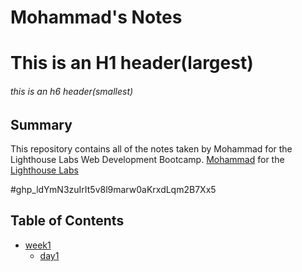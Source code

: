 # Mohammad's Notes

# This is an H1 header(largest)

###### this is an h6 header(smallest)

## Summary

This repository contains all of the notes taken by Mohammad for the Lighthouse Labs Web Development Bootcamp.
[Mohammad](https://github.com/shovon231/lighthouse-web-notes) for the [Lighthouse Labs](https://www.lighthouselabs.ca/)

#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

## Table of Contents

- [week1](/Week_1)
  - [day1](/Week_1/Day_1)
